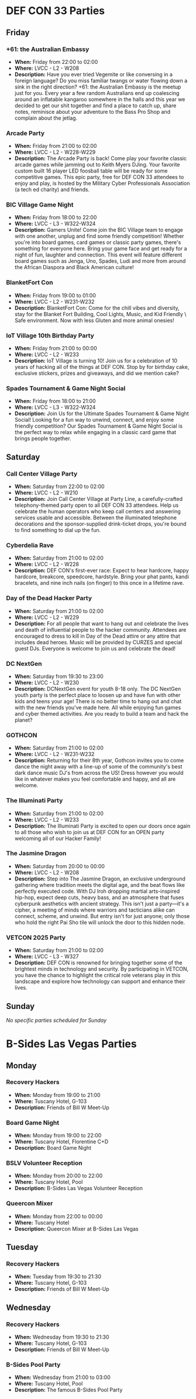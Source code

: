 # DEF CON 33 Parties

## Friday

### +61: the Australian Embassy

- **When:** Friday from 22:00 to 02:00
- **Where:** LVCC - L2 - W208
- **Description:** Have you ever tried Vegemite or like conversing in a foreign language? Do you miss familiar twangs or water flowing down a sink in the right direction? +61: the Australian Embassy is the meetup just for you. Every year a few random Australians end up coalescing around an inflatable kangaroo somewhere in the halls and this year we decided to get our shit together and find a place to catch up, share notes, reminisce about your adventure to the Bass Pro Shop and complain about the jetlag.

### Arcade Party

- **When:** Friday from 21:00 to 02:00
- **Where:** LVCC - L2 - W228-W229
- **Description:** The Arcade Party is back! Come play your favorite classic arcade games while jamming out to Keith Myers DJing. Your favorite custom built 16 player LED foosball table will be ready for some competitive games. This epic party, free for DEF CON 33 attendees to enjoy and play, is hosted by the Military Cyber Professionals Association (a tech ed charity) and friends.

### BIC Village Game Night

- **When:** Friday from 18:00 to 22:00
- **Where:** LVCC - L3 - W322-W324
- **Description:** Gamers Unite! Come join the BIC Village team to engage with one another, unplug and find some friendly competition! Whether you're into board games, card games or classic party games, there's something for everyone here. Bring your game face and get ready for a night of fun, laughter and connection. This event will feature different board games such as Jenga, Uno, Spades, Ludi and more from around the African Diaspora and Black American culture!

### BlanketFort Con

- **When:** Friday from 19:00 to 01:00
- **Where:** LVCC - L2 - W231-W232
- **Description:** BlanketFort Con: Come for the chill vibes and diversity, stay for the Blanket Fort Building, Cool Lights, Music, and Kid Friendly \ Safe environment. Now with less Gluten and more animal onesies!

### IoT Village 10th Birthday Party

- **When:** Friday from 21:00 to 00:00
- **Where:** LVCC - L2 - W233
- **Description:** IoT Village is turning 10! Join us for a celebration of 10 years of hacking all of the things at DEF CON. Stop by for birthday cake, exclusive stickers, prizes and giveaways, and did we mention cake?

### Spades Tournament & Game Night Social

- **When:** Friday from 18:00 to 21:00
- **Where:** LVCC - L3 - W322-W324
- **Description:** Join Us for the Ultimate Spades Tournament & Game Night Social! Looking for a fun way to unwind, connect, and enjoy some friendly competition? Our Spades Tournament & Game Night Social is the perfect way to relax while engaging in a classic card game that brings people together.

## Saturday

### Call Center Village Party

- **When:** Saturday from 22:00 to 02:00
- **Where:** LVCC - L2 - W210
- **Description:** Join Call Center Village at Party Line, a carefully-crafted telephony-themed party open to all DEF CON 33 attendees. Help us celebrate the human operators who keep call centers and answering services usable and accessible. Between the illuminated telephone decorations and the sponsor-supplied drink-ticket drops, you're bound to find something to dial up the fun.

### Cyberdelia Rave

- **When:** Saturday from 21:00 to 02:00
- **Where:** LVCC - L2 - W228
- **Description:** DEF CON's first-ever race: Expect to hear hardcore, happy hardcore, breakcore, speedcore, hardstyle. Bring your phat pants, kandi bracelets, and nine inch nails (on finger) to this once in a lifetime rave.

### Day of the Dead Hacker Party

- **When:** Saturday from 21:00 to 02:00
- **Where:** LVCC - L2 - W229
- **Description:** For all people that want to hang out and celebrate the lives and death of influential people to the hacker community. Attendees are encouraged to dress to kill in Day of the Dead attire or any attire that includes dead heroes. Music will be provided by CURZES and special guest DJs. Everyone is welcome to join us and celebrate the dead!

### DC NextGen

- **When:** Saturday from 19:30 to 23:00
- **Where:** LVCC - L2 - W230
- **Description:** DCNextGen event for youth 8-18 only. The DC NextGen youth party is the perfect place to loosen up and have fun with other kids and teens your age! There is no better time to hang out and chat with the new friends you've made here. All while enjoying fun games and cyber themed activities. Are you ready to build a team and hack the planet?

### GOTHCON

- **When:** Saturday from 21:00 to 02:00
- **Where:** LVCC - L2 - W231-W232
- **Description:** Returning for their 8th year, Gothcon invites you to come dance the night away with a line-up of some of the community's best dark dance music DJ's from across the US! Dress however you would like in whatever makes you feel comfortable and happy, and all are welcome.

### The Illuminati Party

- **When:** Saturday from 21:00 to 02:00
- **Where:** LVCC - L2 - W233
- **Description:** The Illuminati Party is excited to open our doors once again to all those who wish to join us at DEF CON for an OPEN party welcoming all of our Hacker Family!

### The Jasmine Dragon

- **When:** Saturday from 20:00 to 00:00
- **Where:** LVCC - L2 - W208
- **Description:** Step into The Jasmine Dragon, an exclusive underground gathering where tradition meets the digital age, and the beat flows like perfectly executed code. With DJ Iroh dropping martial arts-inspired hip-hop, expect deep cuts, heavy bass, and an atmosphere that fuses cyberpunk aesthetics with ancient strategy. This isn't just a party—it's a cipher, a meeting of minds where warriors and tacticians alike can connect, scheme, and unwind. But entry isn't for just anyone; only those who hold the right Pai Sho tile will unlock the door to this hidden node.

### VETCON 2025 Party

- **When:** Saturday from 21:00 to 02:00
- **Where:** LVCC - L3 - W327
- **Description:** DEF CON is renowned for bringing together some of the brightest minds in technology and security. By participating in VETCON, you have the chance to highlight the critical role veterans play in this landscape and explore how technology can support and enhance their lives.

## Sunday

*No specific parties scheduled for Sunday*

# B-Sides Las Vegas Parties

## Monday

### Recovery Hackers

- **When:** Monday from 19:00 to 21:00
- **Where:** Tuscany Hotel, G-103
- **Description:** Friends of Bill W Meet-Up

### Board Game Night

- **When:** Monday from 19:00 to 22:00
- **Where:** Tuscany Hotel, Florentine C+D
- **Description:** Board Game Night

### BSLV Volunteer Reception

- **When:** Monday from 20:00 to 22:00
- **Where:** Tuscany Hotel, Pool
- **Description:** B-Sides Las Vegas Volunteer Reception

### Queercon Mixer

- **When:** Monday from 22:00 to 00:00
- **Where:** Tuscany Hotel
- **Description:** Queercon Mixer at B-Sides Las Vegas

## Tuesday

### Recovery Hackers

- **When:** Tuesday from 19:30 to 21:30
- **Where:** Tuscany Hotel, G-103
- **Description:** Friends of Bill W Meet-Up

## Wednesday

### Recovery Hackers

- **When:** Wednesday from 19:30 to 21:30
- **Where:** Tuscany Hotel, G-103
- **Description:** Friends of Bill W Meet-Up

### B-Sides Pool Party

- **When:** Wednesday from 21:00 to 03:00
- **Where:** Tuscany Hotel, Pool
- **Description:** The famous B-Sides Pool Party
